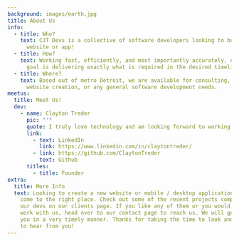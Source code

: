 ```yaml
---
background: images/earth.jpg
title: About Us
info:
  - title: Who?
    text: CJT Devs is a collective of software developers looking to build your next
      website or app!
  - title: How?
    text: Working fast, efficiently, and most importantly accurately, our ultimate
      goal is delivering exactly what is required in the desired timeline.
  - title: Where?
    text: Based out of metro Detroit, we are available for consulting, application /
      website creation, or any general software development needs.
meetus:
  title: Meet Us!
  dev:
    - name: Clayton Treder
      pic: "'"
      quote: I truly love technology and am looking forward to working with you!
      link:
        - text: LinkedIn
          link: https://www.linkedin.com/in/claytontreder/
        - link: https://github.com/ClaytonTreder
          text: Github
      titles:
        - title: Founder
extra:
  title: More Info
  text: Looking to create a new website or mobile / desktop application? You have
    come to the right place. Check out some of the recent projects completed by
    our devs on our clients page. If you like any of them or you would like to
    work with us, head over to our contact page to reach us. We will get back to
    you in a very timely manner. Thanks for taking the time to look and we hope
    to hear from you!
---
```

